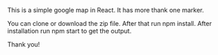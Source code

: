This is a simple google map in React.
It has more thank one marker.

You can clone or download the zip file.
After that run npm install.
After installation run npm start to get the output.

Thank you!
